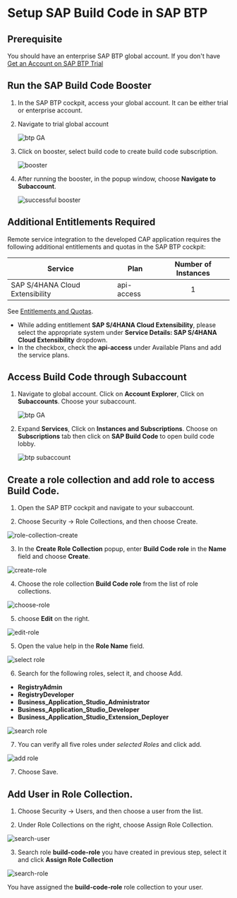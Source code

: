 # Setup SAP Build Code in SAP BTP

##  Prerequisite 

You should have  an enterprise SAP BTP global account. If you don't have [Get an Account on SAP BTP Trial](https://developers.sap.com/tutorials/hcp-create-trial-account..html)

## Run the SAP Build Code Booster

1. In the SAP BTP cockpit, access your global account. It can be either trial or enterprise account.

2. Navigate to trial global account
    
    ![btp GA](./images/setup-build-code/btp-booster-GA.png)

3. Click on booster, select build code to create build code subscription.

    ![booster](./images/setup-build-code/booster.png)

4. After running the booster, in the popup window, choose **Navigate to Subaccount**.

    ![successful booster](./images/setup-build-code/booster-confirm.png)

## Additional Entitlements Required

Remote service integration to the developed CAP application requires the following additional entitlements and quotas in the SAP BTP cockpit:

| Service                           | Plan       | Number of Instances |
|-----------------------------------|------------|:-------------------:|
| SAP S/4HANA Cloud Extensibility | api-access | 1 |

See [Entitlements and Quotas](https://help.sap.com/products/BTP/65de2977205c403bbc107264b8eccf4b/00aa2c23479d42568b18882b1ca90d79.html?locale=en-US).

* While adding entitlement **SAP S/4HANA Cloud Extensibility**, please select the appropriate system under **Service Details: SAP S/4HANA Cloud Extensibility** dropdown.
* In the checkbox, check the **api-access** under Available Plans and add the service plans.

## Access Build Code through Subaccount

1. Navigate to global account. Click on **Account Explorer**, Click on **Subaccounts**. Choose your subaccount.

    ![btp GA](./images/setup-build-code/btp-GA.png)

2. Expand **Services**, Click on **Instances and Subscriptions**. Choose on **Subscriptions** tab then click on **SAP Build Code** to open build code lobby.

    ![btp subaccount](./images/setup-build-code/btp-subaccount.png)

## Create a role collection and add role to access Build Code. 

1. Open the SAP BTP cockpit and navigate to your subaccount.

2. Choose Security → Role Collections, and then choose Create.

![role-collection-create](./images/setup-build-code/role-collection-create.png)

3. In the **Create Role Collection** popup, enter **Build Code role** in the **Name** field and choose **Create**.

![create-role](./images/setup-build-code/create-role.png)

4. Choose the role collection **Build Code role** from the list of role collections. 

![choose-role](./images/setup-build-code/Action-arrow.png)

 5. choose **Edit** on the right. 

 ![edit-role](./images/setup-build-code/edit-role.png)

5. Open the value help in the **Role Name** field.

![select role](./images/setup-build-code/select-role.png)

6. Search for the following roles, select it, and choose Add.
- **RegistryAdmin** 
- **RegistryDeveloper**
- **Business_Application_Studio_Administrator**
- **Business_Application_Studio_Developer**
- **Business_Application_Studio_Extension_Deployer**

![search role](./images/setup-build-code/add-role.png)

7. You can verify all five roles under *selected Roles* and click add. 

![add role](./images/setup-build-code/roles-list.png)

7. Choose Save.

## Add User in Role Collection.

1. Choose Security → Users, and then choose a user from the list.

2. Under Role Collections on the right, choose Assign Role Collection.

![search-user](./images/setup-build-code/user-search.png)

3. Search role **build-code-role** you have created in previous step, select it and click **Assign Role Collection**

![search-role](./images/setup-build-code/search-role.png)

You have assigned the **build-code-role** role collection to your user.